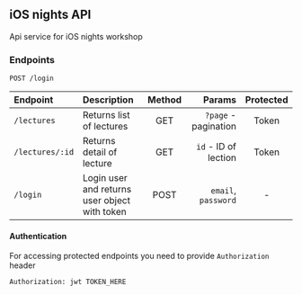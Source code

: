 ## iOS nights API
Api service for iOS nights workshop

### Endpoints

`POST /login`

| Endpoint | Description | Method | Params | Protected |
| :---------- |:------------| :-----:| ----:| :----: |
| `/lectures`   | Returns list of lectures | GET | `?page` - pagination | Token | 
| `/lectures/:id` | Returns detail of lecture |   GET | `id` - ID of lection | Token |
| `/login` | Login user and returns user object with token | POST | `email`, `password` | - |


#### Authentication
For accessing protected endpoints you need to provide `Authorization` header

`Authorization: jwt TOKEN_HERE`
